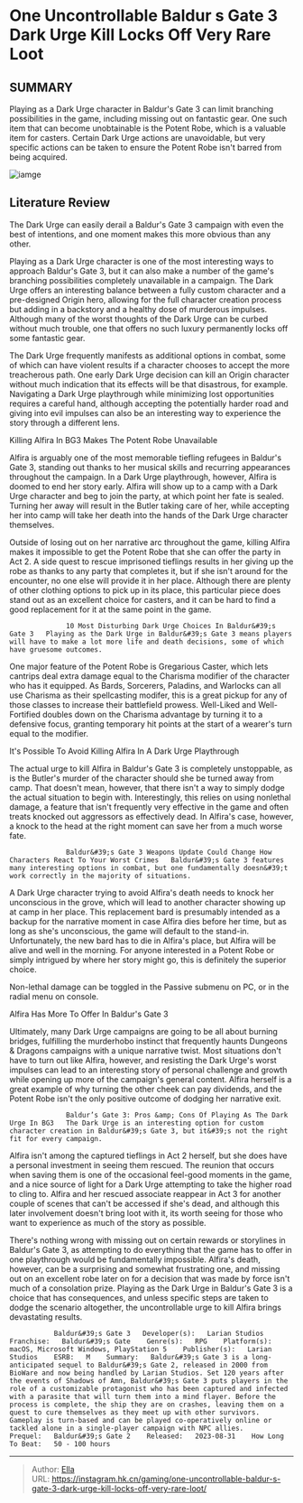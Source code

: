 # One Uncontrollable Baldur s Gate 3 Dark Urge Kill Locks Off Very Rare Loot


## SUMMARY 



  Playing as a Dark Urge character in Baldur&#39;s Gate 3 can limit branching possibilities in the game, including missing out on fantastic gear.   One such item that can become unobtainable is the Potent Robe, which is a valuable item for casters.   Certain Dark Urge actions are unavoidable, but very specific actions can be taken to ensure the Potent Robe isn&#39;t barred from being acquired.  

![iamge](https://static1.srcdn.com/wordpress/wp-content/uploads/2023/10/one-uncontrollable-baldur-s-gate-3-dark-urge-kill-locks-off-legendary-loot.jpg)

## Literature Review

The Dark Urge can easily derail a Baldur&#39;s Gate 3 campaign with even the best of intentions, and one moment makes this more obvious than any other.




Playing as a Dark Urge character is one of the most interesting ways to approach Baldur&#39;s Gate 3, but it can also make a number of the game&#39;s branching possibilities completely unavailable in a campaign. The Dark Urge offers an interesting balance between a fully custom character and a pre-designed Origin hero, allowing for the full character creation process but adding in a backstory and a healthy dose of murderous impulses. Although many of the worst thoughts of the Dark Urge can be curbed without much trouble, one that offers no such luxury permanently locks off some fantastic gear.




The Dark Urge frequently manifests as additional options in combat, some of which can have violent results if a character chooses to accept the more treacherous path. One early Dark Urge decision can kill an Origin character without much indication that its effects will be that disastrous, for example. Navigating a Dark Urge playthrough while minimizing lost opportunities requires a careful hand, although accepting the potentially harder road and giving into evil impulses can also be an interesting way to experience the story through a different lens.

  


 Killing Alfira In BG3 Makes The Potent Robe Unavailable 
         




Alfira is arguably one of the most memorable tiefling refugees in Baldur&#39;s Gate 3, standing out thanks to her musical skills and recurring appearances throughout the campaign. In a Dark Urge playthrough, however, Alfira is doomed to end her story early. Alfira will show up to a camp with a Dark Urge character and beg to join the party, at which point her fate is sealed. Turning her away will result in the Butler taking care of her, while accepting her into camp will take her death into the hands of the Dark Urge character themselves.

Outside of losing out on her narrative arc throughout the game, killing Alfira makes it impossible to get the Potent Robe that she can offer the party in Act 2. A side quest to rescue imprisoned tieflings results in her giving up the robe as thanks to any party that completes it, but if she isn&#39;t around for the encounter, no one else will provide it in her place. Although there are plenty of other clothing options to pick up in its place, this particular piece does stand out as an excellent choice for casters, and it can be hard to find a good replacement for it at the same point in the game.




                  10 Most Disturbing Dark Urge Choices In Baldur&#39;s Gate 3   Playing as the Dark Urge in Baldur&#39;s Gate 3 means players will have to make a lot more life and death decisions, some of which have gruesome outcomes.    

One major feature of the Potent Robe is Gregarious Caster, which lets cantrips deal extra damage equal to the Charisma modifier of the character who has it equipped. As Bards, Sorcerers, Paladins, and Warlocks can all use Charisma as their spellcasting modifer, this is a great pickup for any of those classes to increase their battlefield prowess. Well-Liked and Well-Fortified doubles down on the Charisma advantage by turning it to a defensive focus, granting temporary hit points at the start of a wearer&#39;s turn equal to the modifier.



 It&#39;s Possible To Avoid Killing Alfira In A Dark Urge Playthrough 
          




The actual urge to kill Alfira in Baldur&#39;s Gate 3 is completely unstoppable, as is the Butler&#39;s murder of the character should she be turned away from camp. That doesn&#39;t mean, however, that there isn&#39;t a way to simply dodge the actual situation to begin with. Interestingly, this relies on using nonlethal damage, a feature that isn&#39;t frequently very effective in the game and often treats knocked out aggressors as effectively dead. In Alfira&#39;s case, however, a knock to the head at the right moment can save her from a much worse fate.

                  Baldur&#39;s Gate 3 Weapons Update Could Change How Characters React To Your Worst Crimes   Baldur&#39;s Gate 3 features many interesting options in combat, but one fundamentally doesn&#39;t work correctly in the majority of situations.    

A Dark Urge character trying to avoid Alfira&#39;s death needs to knock her unconscious in the grove, which will lead to another character showing up at camp in her place. This replacement bard is presumably intended as a backup for the narrative moment in case Alfira dies before her time, but as long as she&#39;s unconscious, the game will default to the stand-in. Unfortunately, the new bard has to die in Alfira&#39;s place, but Alfira will be alive and well in the morning. For anyone interested in a Potent Robe or simply intrigued by where her story might go, this is definitely the superior choice.






Non-lethal damage can be toggled in the Passive submenu on PC, or in the radial menu on console.






 Alfira Has More To Offer In Baldur&#39;s Gate 3 
          

Ultimately, many Dark Urge campaigns are going to be all about burning bridges, fulfilling the murderhobo instinct that frequently haunts Dungeons &amp; Dragons campaigns with a unique narrative twist. Most situations don&#39;t have to turn out like Alfira, however, and resisting the Dark Urge&#39;s worst impulses can lead to an interesting story of personal challenge and growth while opening up more of the campaign&#39;s general content. Alfira herself is a great example of why turning the other cheek can pay dividends, and the Potent Robe isn&#39;t the only positive outcome of dodging her narrative exit.




                  Baldur’s Gate 3: Pros &amp; Cons Of Playing As The Dark Urge In BG3   The Dark Urge is an interesting option for custom character creation in Baldur&#39;s Gate 3, but it&#39;s not the right fit for every campaign.    

Alfira isn&#39;t among the captured tieflings in Act 2 herself, but she does have a personal investment in seeing them rescued. The reunion that occurs when saving them is one of the occasional feel-good moments in the game, and a nice source of light for a Dark Urge attempting to take the higher road to cling to. Alfira and her rescued associate reappear in Act 3 for another couple of scenes that can&#39;t be accessed if she&#39;s dead, and although this later involvement doesn&#39;t bring loot with it, its worth seeing for those who want to experience as much of the story as possible.

There&#39;s nothing wrong with missing out on certain rewards or storylines in Baldur&#39;s Gate 3, as attempting to do everything that the game has to offer in one playthrough would be fundamentally impossible. Alfira&#39;s death, however, can be a surprising and somewhat frustrating one, and missing out on an excellent robe later on for a decision that was made by force isn&#39;t much of a consolation prize. Playing as the Dark Urge in Baldur&#39;s Gate 3 is a choice that has consequences, and unless specific steps are taken to dodge the scenario altogether, the uncontrollable urge to kill Alfira brings devastating results.




               Baldur&#39;s Gate 3   Developer(s):   Larian Studios    Franchise:   Baldur&#39;s Gate    Genre(s):   RPG    Platform(s):   macOS, Microsoft Windows, PlayStation 5    Publisher(s):   Larian Studios    ESRB:   M    Summary:   Baldur&#39;s Gate 3 is a long-anticipated sequel to Baldur&#39;s Gate 2, released in 2000 from BioWare and now being handled by Larian Studios. Set 120 years after the events of Shadows of Amn, Baldur&#39;s Gate 3 puts players in the role of a customizable protagonist who has been captured and infected with a parasite that will turn them into a mind flayer. Before the process is complete, the ship they are on crashes, leaving them on a quest to cure themselves as they meet up with other survivors. Gameplay is turn-based and can be played co-operatively online or tackled alone in a single-player campaign with NPC allies.     Prequel:   Baldur&#39;s Gate 2    Released:   2023-08-31    How Long To Beat:   50 - 100 hours      

---

> Author: [Ella](https://instagram.hk.cn/)  
> URL: https://instagram.hk.cn/gaming/one-uncontrollable-baldur-s-gate-3-dark-urge-kill-locks-off-very-rare-loot/  

